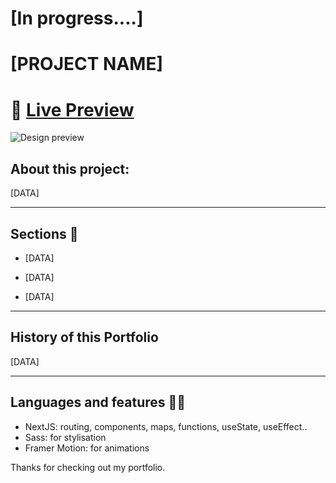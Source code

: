 # [In progress....]

# [PROJECT NAME]

# 🔗 [Live Preview]()
![Design preview]()


## About this project: 

[DATA]

---

## Sections 📙

* [DATA]

* [DATA]

* [DATA]

---

## History of this Portfolio

[DATA]

---

## Languages and features 👨‍💻 

- NextJS: routing, components, maps, functions, useState, useEffect..
- Sass: for stylisation
- Framer Motion: for animations

Thanks for checking out my portfolio.
